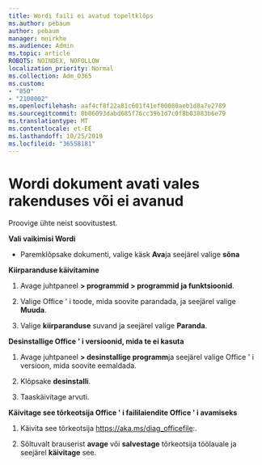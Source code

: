 ```yaml
---
title: Wordi faili ei avatud topeltklõps
ms.author: pebaum
author: pebaum
manager: mnirkhe
ms.audience: Admin
ms.topic: article
ROBOTS: NOINDEX, NOFOLLOW
localization_priority: Normal
ms.collection: Adm_O365
ms.custom:
- "850"
- "2100002"
ms.openlocfilehash: aaf4cf8f22a81c601f41ef00080aeb1d8a7e2789
ms.sourcegitcommit: 0b06093dabd685f76cc39b1d7c0f8b03883b6e79
ms.translationtype: MT
ms.contentlocale: et-EE
ms.lasthandoff: 10/25/2019
ms.locfileid: "36558181"
---
```

# <a name="word-document-opened-in-the-wrong-app-or-didnt-open"></a>Wordi dokument avati vales rakenduses või ei avanud

Proovige ühte neist soovitustest.

**Vali vaikimisi Wordi**

- Paremklõpsake dokumenti, valige käsk **Ava**ja seejärel valige **sõna**

**Kiirparanduse käivitamine**

1. Avage juhtpaneel **> programmid > programmid ja funktsioonid**.

2. Valige Office ' i toode, mida soovite parandada, ja seejärel valige **Muuda**.

3. Valige **kiirparanduse** suvand ja seejärel valige **Paranda**.

**Desinstallige Office ' i versioonid, mida te ei kasuta**

1. Avage juhtpaneel **> desinstallige programm**ja seejärel valige Office ' i versioon, mida soovite eemaldada.

2. Klõpsake **desinstalli**.

3. Taaskäivitage arvuti.

**Käivitage see tõrkeotsija Office ' i faililaiendite Office ' i avamiseks**

1. Käivita see tõrkeotsija https://aka.ms/diag_officefile:.

2. Sõltuvalt brauserist **avage** või **salvestage** tõrkeotsija töölauale ja seejärel **käivitage** see.
